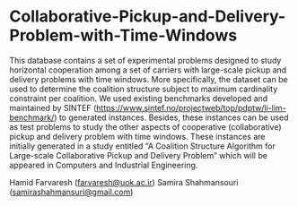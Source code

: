 # Collaborative-Pickup-and-Delivery-Problem-with-Time-Windows
This database contains a set of experimental problems designed to study horizontal cooperation among a set of carriers with large-scale pickup and delivery problems with time windows. More specifically, the dataset can be used to determine the coalition structure subject to maximum cardinality constraint per coalition. We used existing benchmarks developed and maintained by SINTEF (https://www.sintef.no/projectweb/top/pdptw/li-lim-benchmark/) to generated instances.
Besides, these instances can be used as test problems to study the other aspects of cooperative (collaborative) pickup and delivery problem with time windows.
These instances are initially generated in a study entitled “A Coalition Structure Algorithm for Large-scale Collaborative Pickup and Delivery Problem” which will be appeared in Computers and Industrial Engineering.

Hamid Farvaresh (farvaresh@uok.ac.ir)
Samira Shahmansouri (samirashahmansuri@gmail.com)
